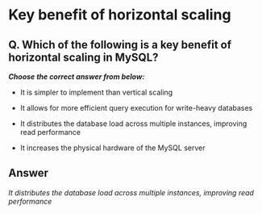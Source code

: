# Key benefit of horizontal scaling

## Q. Which of the following is a key benefit of horizontal scaling in MySQL?

***Choose the correct answer from below:***

  - It is simpler to implement than vertical scaling

  - It allows for more efficient query execution for write-heavy databases

  - It distributes the database load across multiple instances, improving read performance

  - It increases the physical hardware of the MySQL server


## Answer
*It distributes the database load across multiple instances, improving read performance*
